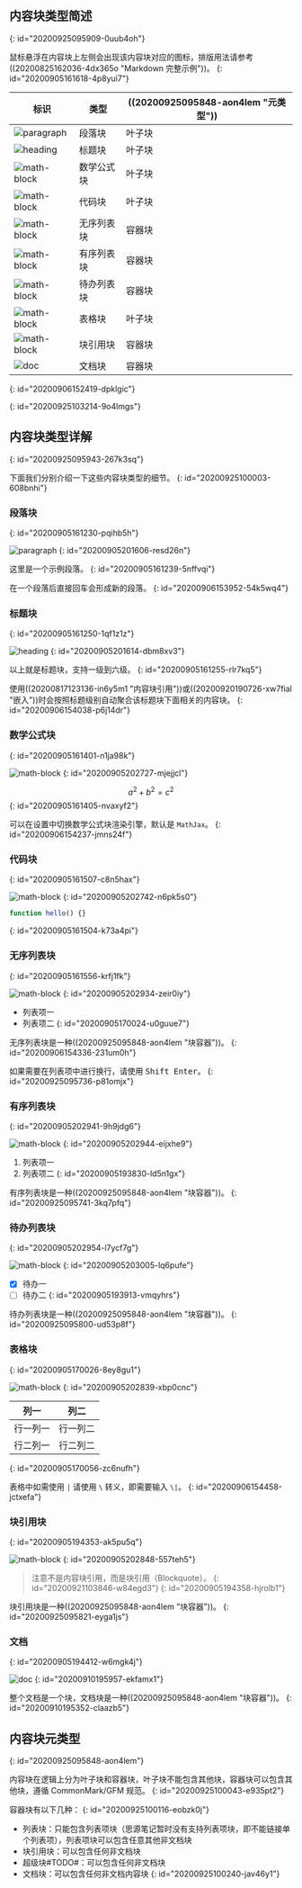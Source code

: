 ## 内容块类型简述
{: id="20200925095909-0uub4oh"}

鼠标悬浮在内容块上左侧会出现该内容块对应的图标，排版用法请参考 ((20200825162036-4dx365o "Markdown 完整示例"))。
{: id="20200905161618-4p8yui7"}

| 标识 | 类型 | ((20200925095848-aon4lem "元类型")) |
| - | - | - |
| ![paragraph](assets/paragraph.svg) | 段落块 | 叶子块 |
| ![heading](assets/heading.svg) | 标题块 | 叶子块 |
| ![math-block](assets/math-block.svg) | 数学公式块 | 叶子块 |
| ![math-block](assets/code-block.svg) | 代码块 | 叶子块 |
| ![math-block](assets/unordered-list.svg) | 无序列表块 | 容器块 |
| ![math-block](assets/ordered-list.svg) | 有序列表块 | 容器块 |
| ![math-block](assets/task-list.svg) | 待办列表块 | 容器块 |
| ![math-block](assets/table.svg) | 表格块 | 叶子块 |
| ![math-block](assets/blockquote.svg) | 块引用块 | 容器块 |
| ![doc](assets/doc.svg) | 文档块 | 容器块 |
{: id="20200906152419-dpklgic"}

{: id="20200925103214-9o4lmgs"}

## 内容块类型详解
{: id="20200925095943-267k3sq"}

下面我们分别介绍一下这些内容块类型的细节。
{: id="20200925100003-608bnhi"}

### 段落块
{: id="20200905161230-pqihb5h"}

![paragraph](assets/paragraph.svg)
{: id="20200905201606-resd26n"}

这里是一个示例段落。
{: id="20200905161239-5nffvqi"}

在一个段落后直接回车会形成新的段落。
{: id="20200906153952-54k5wq4"}

### 标题块
{: id="20200905161250-1qf1z1z"}

![heading](assets/heading.svg)
{: id="20200905201614-dbm8xv3"}

以上就是标题块，支持一级到六级。
{: id="20200905161255-rlr7kq5"}

使用((20200817123136-in6y5m1 "内容块引用"))或((20200920190726-xw7fial "嵌入"))时会按照标题级别自动聚合该标题块下面相关的内容块。
{: id="20200906154038-p6j14dr"}

### 数学公式块
{: id="20200905161401-n1ja98k"}

![math-block](assets/math-block.svg)
{: id="20200905202727-mjejjcl"}

$$
a^2 + b^2 = c^2
$$
{: id="20200905161405-nvaxyf2"}

可以在设置中切换数学公式块渲染引擎，默认是 `MathJax`。
{: id="20200906154237-jmns24f"}

### 代码块
{: id="20200905161507-c8n5hax"}

![math-block](assets/code-block.svg)
{: id="20200905202742-n6pk5s0"}

```js
function hello() {}
```
{: id="20200905161504-k73a4pi"}

### 无序列表块
{: id="20200905161556-krfj1fk"}

![math-block](assets/unordered-list.svg)
{: id="20200905202934-zeir0iy"}

* 列表项一
* 列表项二
{: id="20200905170024-u0guue7"}

无序列表块是一种((20200925095848-aon4lem "块容器"))。
{: id="20200906154336-231um0h"}

如果需要在列表项中进行换行，请使用 <kbd>Shift Enter</kbd>。
{: id="20200925095736-p81omjx"}

### 有序列表块
{: id="20200905202941-9h9jdg6"}

![math-block](assets/ordered-list.svg)
{: id="20200905202944-eijxhe9"}

1. 列表项一
2. 列表项二
{: id="20200905193830-ld5n1gx"}

有序列表块是一种((20200925095848-aon4lem "块容器"))。
{: id="20200925095741-3kq7pfq"}

### 待办列表块
{: id="20200905202954-l7ycf7g"}

![math-block](assets/task-list.svg)
{: id="20200905203005-lq6pufe"}

- [X] 待办一
- [ ] 待办二
{: id="20200905193913-vmqyhrs"}

待办列表块是一种((20200925095848-aon4lem "块容器"))。
{: id="20200925095800-ud53p8f"}

### 表格块
{: id="20200905170026-8ey8gu1"}

![math-block](assets/table.svg)
{: id="20200905202839-xbp0cnc"}

| 列一 | 列二 |
| - | - |
| 行一列一 | 行一列二 |
| 行二列一 | 行二列二 |
{: id="20200905170056-zc6nufh"}

表格中如需使用 `|` 请使用 `\` 转义，即需要输入 `\|`。
{: id="20200906154458-jctxefa"}

### 块引用块
{: id="20200905194353-ak5pu5q"}

![math-block](assets/blockquote.svg)
{: id="20200905202848-557teh5"}

> 注意不是内容块引用，而是块引用（Blockquote）。
> {: id="20200921103846-w84egd3"}
{: id="20200905194358-hjrolb1"}

块引用块是一种((20200925095848-aon4lem "块容器"))。
{: id="20200925095821-eyga1js"}

### 文档
{: id="20200905194412-w6mgk4j"}

![doc](assets/doc.svg)
{: id="20200910195957-ekfamx1"}

整个文档是一个块，文档块是一种((20200925095848-aon4lem "块容器"))。
{: id="20200910195352-claazb5"}

## 内容块元类型
{: id="20200925095848-aon4lem"}

内容块在逻辑上分为叶子块和容器块，叶子块不能包含其他块，容器块可以包含其他块，遵循 CommonMark/GFM 规范。
{: id="20200925100043-e935pt2"}

容器块有以下几种：
{: id="20200925100116-eobzk0j"}

* 列表块：只能包含列表项块（思源笔记暂时没有支持列表项块，即不能链接单个列表项），列表项块可以包含任意其他非文档块
* 块引用块：可以包含任何非文档块
* 超级块#TODO#：可以包含任何非文档块
* 文档块：可以包含任何非文档内容块
{: id="20200925100240-jav46y1"}
